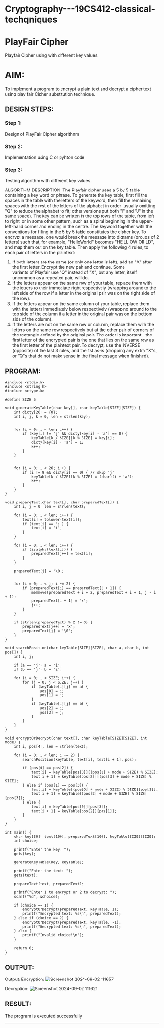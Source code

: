 # Cryptography---19CS412-classical-techqniques
# PlayFair Cipher
Playfair Cipher using with different key values

# AIM:

To implement a program to encrypt a plain text and decrypt a cipher text using play fair Cipher substitution technique.

 
## DESIGN STEPS:

### Step 1:

Design of PlayFair Cipher algorithnm 

### Step 2:

Implementation using C or pyhton code

### Step 3:

Testing algorithm with different key values. 

ALGORITHM DESCRIPTION:
The Playfair cipher uses a 5 by 5 table containing a key word or phrase. To generate the key table, first fill the spaces in the table with the letters of the keyword, then fill the remaining spaces with the rest of the letters of the alphabet in order (usually omitting "Q" to reduce the alphabet to fit; other versions put both "I" and "J" in the same space). The key can be written in the top rows of the table, from left to right, or in some other pattern, such as a spiral beginning in the upper-left-hand corner and ending in the centre.
The keyword together with the conventions for filling in the 5 by 5 table constitutes the cipher key. To encrypt a message, one would break the message into digrams (groups of 2 letters) such that, for example, "HelloWorld" becomes "HE LL OW OR LD", and map them out on the key table. Then apply the following 4 rules, to each pair of letters in the plaintext:
1.	If both letters are the same (or only one letter is left), add an "X" after the first letter. Encrypt the new pair and continue. Some   
   variants of Playfair use "Q" instead of "X", but any letter, itself uncommon as a repeated pair, will do.
2.	If the letters appear on the same row of your table, replace them with the letters to their immediate right respectively (wrapping 
   around to the left side of the row if a letter in the original pair was on the right side of the row).
3.	If the letters appear on the same column of your table, replace them with the letters immediately below respectively (wrapping around 
   to the top side of the column if a letter in the original pair was on the bottom side of the column).
4.	If the letters are not on the same row or column, replace them with the letters on the same row respectively but at the other pair of 
   corners of the rectangle defined by the original pair. The order is important – the first letter of the encrypted pair is the one that 
    lies on the same row as the first letter of the plaintext pair.
To decrypt, use the INVERSE (opposite) of the last 3 rules, and the 1st as-is (dropping any extra "X"s, or "Q"s that do not make sense in the final message when finished).


## PROGRAM:
```
#include <stdio.h>
#include <string.h>
#include <ctype.h>

#define SIZE 5

void generateKeyTable(char key[], char keyTable[SIZE][SIZE]) {
    int dicty[26] = {0};
    int i, j, k = 0, len = strlen(key);


    for (i = 0; i < len; i++) {
        if (key[i] != 'j' && dicty[key[i] - 'a'] == 0) {
            keyTable[k / SIZE][k % SIZE] = key[i];
            dicty[key[i] - 'a'] = 1;
            k++;
        }
    }


    for (i = 0; i < 26; i++) {
        if (i != 9 && dicty[i] == 0) { // skip 'j'
            keyTable[k / SIZE][k % SIZE] = (char)(i + 'a');
            k++;
        }
    }
}

void prepareText(char text[], char preparedText[]) {
    int i, j = 0, len = strlen(text);

    for (i = 0; i < len; i++) {
        text[i] = tolower(text[i]);
        if (text[i] == 'j') {
            text[i] = 'i';
        }
    }

    for (i = 0; i < len; i++) {
        if (isalpha(text[i])) {
            preparedText[j++] = text[i];
        }
    }

    preparedText[j] = '\0';


    for (i = 0; i < j; i += 2) {
        if (preparedText[i] == preparedText[i + 1]) {
            memmove(preparedText + i + 2, preparedText + i + 1, j - i + 1);
            preparedText[i + 1] = 'x';
            j++;
        }
    }

    if (strlen(preparedText) % 2 != 0) {
        preparedText[j++] = 'x';
        preparedText[j] = '\0';
    }
}

void searchPosition(char keyTable[SIZE][SIZE], char a, char b, int pos[]) {
    int i, j;

    if (a == 'j') a = 'i';
    if (b == 'j') b = 'i';

    for (i = 0; i < SIZE; i++) {
        for (j = 0; j < SIZE; j++) {
            if (keyTable[i][j] == a) {
                pos[0] = i;
                pos[1] = j;
            }
            if (keyTable[i][j] == b) {
                pos[2] = i;
                pos[3] = j;
            }
        }
    }
}

void encryptOrDecrypt(char text[], char keyTable[SIZE][SIZE], int mode) {
    int i, pos[4], len = strlen(text);

    for (i = 0; i < len; i += 2) {
        searchPosition(keyTable, text[i], text[i + 1], pos);

        if (pos[0] == pos[2]) {
            text[i] = keyTable[pos[0]][(pos[1] + mode + SIZE) % SIZE];
            text[i + 1] = keyTable[pos[2]][(pos[3] + mode + SIZE) % SIZE];
        } else if (pos[1] == pos[3]) {
            text[i] = keyTable[(pos[0] + mode + SIZE) % SIZE][pos[1]];
            text[i + 1] = keyTable[(pos[2] + mode + SIZE) % SIZE][pos[3]];
        } else {
            text[i] = keyTable[pos[0]][pos[3]];
            text[i + 1] = keyTable[pos[2]][pos[1]];
        }
    }
}

int main() {
    char key[30], text[100], preparedText[100], keyTable[SIZE][SIZE];
    int choice;

    printf("Enter the key: ");
    gets(key);

    generateKeyTable(key, keyTable);

    printf("Enter the text: ");
    gets(text);

    prepareText(text, preparedText);

    printf("Enter 1 to encrypt or 2 to decrypt: ");
    scanf("%d", &choice);

    if (choice == 1) {
        encryptOrDecrypt(preparedText, keyTable, 1);  
        printf("Encrypted text: %s\n", preparedText);
    } else if (choice == 2) {
        encryptOrDecrypt(preparedText, keyTable, -1); 
        printf("Decrypted text: %s\n", preparedText);
    } else {
        printf("Invalid choice!\n");
    }

    return 0;
}
```
## OUTPUT:
Output:
Encryption:
![Screenshot 2024-09-02 111657](https://github.com/user-attachments/assets/7c23a6a7-4b12-4573-afd6-86951b66dbec)

Decryption:
![Screenshot 2024-09-02 111621](https://github.com/user-attachments/assets/c1774a04-0501-4570-9c14-9eedf717bc10)

## RESULT:
The program is executed successfully


---------------------------
